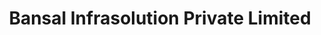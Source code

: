 ---
title: "Bansal Infrasolution Private Limited"
url: /new-delhi/bansal-infrasolution-private-limited/
shop: Baustoffe
---
